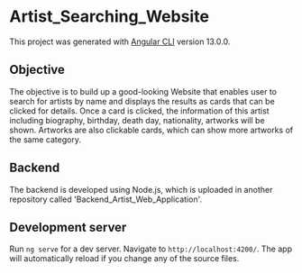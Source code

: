 # Artist_Searching_Website

This project was generated with [Angular CLI](https://github.com/angular/angular-cli) version 13.0.0.

## Objective

The objective is to build up a good-looking Website that enables user to search for artists by name and displays the results as cards that can be clicked for details. Once a card is clicked, the information of this artist including biography, birthday, death day, nationality, artworks will be shown. Artworks are also clickable cards, which can show more artworks of the same category. 

## Backend

The backend is developed using Node.js, which is uploaded in another repository called 'Backend_Artist_Web_Application'.

## Development server

Run `ng serve` for a dev server. Navigate to `http://localhost:4200/`. The app will automatically reload if you change any of the source files.


